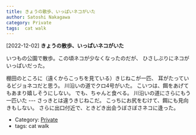 ```yaml
---
title: きょうの散歩、いっぱいネコがいた
author: Satoshi Nakagawa
category: Private
tags:  cat walk
---
```


[2022-12-02] **きょうの散歩、いっぱいネコがいた** 

 いつもの公園で散歩。この頃ネコが少なくなったのだが、
ひさしぶりにネコがいっぱいだった。

 棚田のところに（遠くからこっちを見ている）きじねこが一匹、
耳がたっているビジョネコだと思う。
川沿いの道でクロ4号がいた。
こいつは、餌をあげてもあまり嬉しそうにしない。
でも、ちゃんと食べる。
川沿いの道にさらにもう一匹いた ---
さっきとは違うきじねこだ。
こっちにお尻をむけて、餌にも見向きもしない。
さらに出口付近で、ときどき出会うぼさぼさネコに逢った。

- Category: [Private](https://merapano.github.io/categories.html#Private)
- tags:  cat walk
